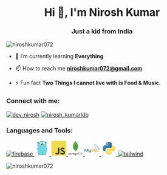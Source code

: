 <h1 align="center">Hi 👋, I'm Nirosh Kumar</h1>
<h3 align="center">Just a kid from India</h3>

<p align="left"> <img src="https://komarev.com/ghpvc/?username=niroshkumar072&label=Profile%20views&color=0e75b6&style=flat" alt="niroshkumar072" /> </p>

- 🌱 I’m currently learning **Everything**

- 📫 How to reach me **niroshkumar072@gmail.com**

- ⚡ Fun fact **Two Things I cannot live with is **Food & Music**.**

<h3 align="left">Connect with me:</h3>
<p align="left">
<a href="https://dev.to/dev_nirosh" target="blank"><img align="center" src="https://cdn.jsdelivr.net/npm/simple-icons@3.0.1/icons/dev-dot-to.svg" alt="dev_nirosh" height="30" width="40" /></a>
<a href="https://twitter.com/nirosh_kumarldb" target="blank"><img align="center" src="https://raw.githubusercontent.com/rahuldkjain/github-profile-readme-generator/neutral-icons/src/images/icons/Social/twitter.svg" alt="nirosh_kumarldb" height="30" width="40" /></a>
</p>

<h3 align="left">Languages and Tools:</h3>
<p align="left"> <a href="https://firebase.google.com/" target="_blank"> <img src="https://www.vectorlogo.zone/logos/firebase/firebase-icon.svg" alt="firebase" width="40" height="40"/> </a> <a href="https://golang.org" target="_blank"> <img src="https://raw.githubusercontent.com/devicons/devicon/master/icons/go/go-original.svg" alt="go" width="40" height="40"/> </a> <a href="https://developer.mozilla.org/en-US/docs/Web/JavaScript" target="_blank"> <img src="https://raw.githubusercontent.com/devicons/devicon/master/icons/javascript/javascript-original.svg" alt="javascript" width="40" height="40"/> </a> <a href="https://www.mongodb.com/" target="_blank"> <img src="https://raw.githubusercontent.com/devicons/devicon/master/icons/mongodb/mongodb-original-wordmark.svg" alt="mongodb" width="40" height="40"/> </a> <a href="https://www.mysql.com/" target="_blank"> <img src="https://raw.githubusercontent.com/devicons/devicon/master/icons/mysql/mysql-original-wordmark.svg" alt="mysql" width="40" height="40"/> </a> <a href="https://www.python.org" target="_blank"> <img src="https://raw.githubusercontent.com/devicons/devicon/master/icons/python/python-original.svg" alt="python" width="40" height="40"/> </a> <a href="https://tailwindcss.com/" target="_blank"> <img src="https://www.vectorlogo.zone/logos/tailwindcss/tailwindcss-icon.svg" alt="tailwind" width="40" height="40"/> </a> </p>

<p><img align="center" src="https://github-readme-stats.vercel.app/api/top-langs?username=niroshkumar072&show_icons=true&locale=en&layout=compact" alt="niroshkumar072" /></p>
